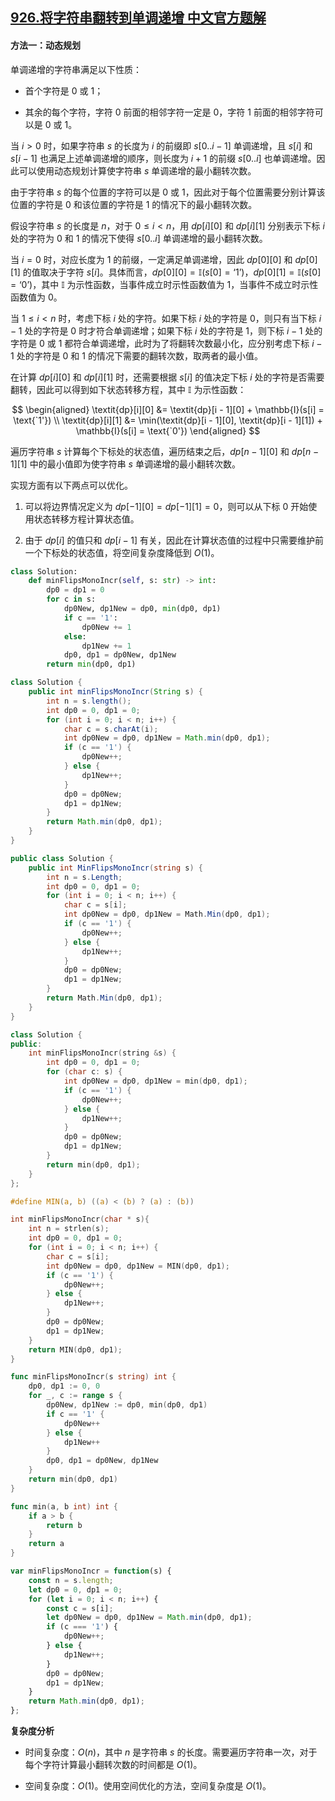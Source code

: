 ## [926.将字符串翻转到单调递增 中文官方题解](https://leetcode.cn/problems/flip-string-to-monotone-increasing/solutions/100000/jiang-zi-fu-chuan-fan-zhuan-dao-dan-diao-stjd)

#### 方法一：动态规划

单调递增的字符串满足以下性质：

- 首个字符是 $0$ 或 $1$；

- 其余的每个字符，字符 $0$ 前面的相邻字符一定是 $0$，字符 $1$ 前面的相邻字符可以是 $0$ 或 $1$。

当 $i > 0$ 时，如果字符串 $s$ 的长度为 $i$ 的前缀即 $s[0 .. i - 1]$ 单调递增，且 $s[i]$ 和 $s[i - 1]$ 也满足上述单调递增的顺序，则长度为 $i + 1$ 的前缀 $s[0 .. i]$ 也单调递增。因此可以使用动态规划计算使字符串 $s$ 单调递增的最小翻转次数。

由于字符串 $s$ 的每个位置的字符可以是 $0$ 或 $1$，因此对于每个位置需要分别计算该位置的字符是 $0$ 和该位置的字符是 $1$ 的情况下的最小翻转次数。

假设字符串 $s$ 的长度是 $n$，对于 $0 \le i < n$，用 $\textit{dp}[i][0]$ 和 $\textit{dp}[i][1]$ 分别表示下标 $i$ 处的字符为 $0$ 和 $1$ 的情况下使得 $s[0 .. i]$ 单调递增的最小翻转次数。

当 $i = 0$ 时，对应长度为 $1$ 的前缀，一定满足单调递增，因此 $\textit{dp}[0][0]$ 和 $\textit{dp}[0][1]$ 的值取决于字符 $s[i]$。具体而言，$\textit{dp}[0][0] = \mathbb{I}(s[0] = \text{`1'})$，$\textit{dp}[0][1] = \mathbb{I}(s[0] = \text{`0'})$，其中 $\mathbb{I}$ 为示性函数，当事件成立时示性函数值为 $1$，当事件不成立时示性函数值为 $0$。

当 $1 \le i < n$ 时，考虑下标 $i$ 处的字符。如果下标 $i$ 处的字符是 $0$，则只有当下标 $i - 1$ 处的字符是 $0$ 时才符合单调递增；如果下标 $i$ 处的字符是 $1$，则下标 $i - 1$ 处的字符是 $0$ 或 $1$ 都符合单调递增，此时为了将翻转次数最小化，应分别考虑下标 $i - 1$ 处的字符是 $0$ 和 $1$ 的情况下需要的翻转次数，取两者的最小值。

在计算 $\textit{dp}[i][0]$ 和 $\textit{dp}[i][1]$ 时，还需要根据 $s[i]$ 的值决定下标 $i$ 处的字符是否需要翻转，因此可以得到如下状态转移方程，其中 $\mathbb{I}$ 为示性函数：

$$
\begin{aligned}
\textit{dp}[i][0] &= \textit{dp}[i - 1][0] + \mathbb{I}(s[i] = \text{`1'}) \\
\textit{dp}[i][1] &= \min(\textit{dp}[i - 1][0], \textit{dp}[i - 1][1]) + \mathbb{I}(s[i] = \text{`0'})
\end{aligned}
$$

遍历字符串 $s$ 计算每个下标处的状态值，遍历结束之后，$\textit{dp}[n - 1][0]$ 和 $\textit{dp}[n - 1][1]$ 中的最小值即为使字符串 $s$ 单调递增的最小翻转次数。

实现方面有以下两点可以优化。

1. 可以将边界情况定义为 $\textit{dp}[-1][0] = \textit{dp}[-1][1] = 0$，则可以从下标 $0$ 开始使用状态转移方程计算状态值。

2. 由于 $\textit{dp}[i]$ 的值只和 $\textit{dp}[i - 1]$ 有关，因此在计算状态值的过程中只需要维护前一个下标处的状态值，将空间复杂度降低到 $O(1)$。

```Python [sol1-Python3]
class Solution:
    def minFlipsMonoIncr(self, s: str) -> int:
        dp0 = dp1 = 0
        for c in s:
            dp0New, dp1New = dp0, min(dp0, dp1)
            if c == '1':
                dp0New += 1
            else:
                dp1New += 1
            dp0, dp1 = dp0New, dp1New
        return min(dp0, dp1)
```

```Java [sol1-Java]
class Solution {
    public int minFlipsMonoIncr(String s) {
        int n = s.length();
        int dp0 = 0, dp1 = 0;
        for (int i = 0; i < n; i++) {
            char c = s.charAt(i);
            int dp0New = dp0, dp1New = Math.min(dp0, dp1);
            if (c == '1') {
                dp0New++;
            } else {
                dp1New++;
            }
            dp0 = dp0New;
            dp1 = dp1New;
        }
        return Math.min(dp0, dp1);
    }
}
```

```C# [sol1-C#]
public class Solution {
    public int MinFlipsMonoIncr(string s) {
        int n = s.Length;
        int dp0 = 0, dp1 = 0;
        for (int i = 0; i < n; i++) {
            char c = s[i];
            int dp0New = dp0, dp1New = Math.Min(dp0, dp1);
            if (c == '1') {
                dp0New++;
            } else {
                dp1New++;
            }
            dp0 = dp0New;
            dp1 = dp1New;
        }
        return Math.Min(dp0, dp1);
    }
}
```

```C++ [sol1-C++]
class Solution {
public:
    int minFlipsMonoIncr(string &s) {
        int dp0 = 0, dp1 = 0;
        for (char c: s) {
            int dp0New = dp0, dp1New = min(dp0, dp1);
            if (c == '1') {
                dp0New++;
            } else {
                dp1New++;
            }
            dp0 = dp0New;
            dp1 = dp1New;
        }
        return min(dp0, dp1);
    }
};
```

```C [sol1-C]
#define MIN(a, b) ((a) < (b) ? (a) : (b))

int minFlipsMonoIncr(char * s){
    int n = strlen(s);
    int dp0 = 0, dp1 = 0;
    for (int i = 0; i < n; i++) {
        char c = s[i];
        int dp0New = dp0, dp1New = MIN(dp0, dp1);
        if (c == '1') {
            dp0New++;
        } else {
            dp1New++;
        }
        dp0 = dp0New;
        dp1 = dp1New;
    }
    return MIN(dp0, dp1);
}
```

```go [sol1-Golang]
func minFlipsMonoIncr(s string) int {
    dp0, dp1 := 0, 0
    for _, c := range s {
        dp0New, dp1New := dp0, min(dp0, dp1)
        if c == '1' {
            dp0New++
        } else {
            dp1New++
        }
        dp0, dp1 = dp0New, dp1New
    }
    return min(dp0, dp1)
}

func min(a, b int) int {
    if a > b {
        return b
    }
    return a
}
```

```JavaScript [sol1-JavaScript]
var minFlipsMonoIncr = function(s) {
    const n = s.length;
    let dp0 = 0, dp1 = 0;
    for (let i = 0; i < n; i++) {
        const c = s[i];
        let dp0New = dp0, dp1New = Math.min(dp0, dp1);
        if (c === '1') {
            dp0New++;
        } else {
            dp1New++;
        }
        dp0 = dp0New;
        dp1 = dp1New;
    }
    return Math.min(dp0, dp1);
};
```

**复杂度分析**

- 时间复杂度：$O(n)$，其中 $n$ 是字符串 $s$ 的长度。需要遍历字符串一次，对于每个字符计算最小翻转次数的时间都是 $O(1)$。

- 空间复杂度：$O(1)$。使用空间优化的方法，空间复杂度是 $O(1)$。
